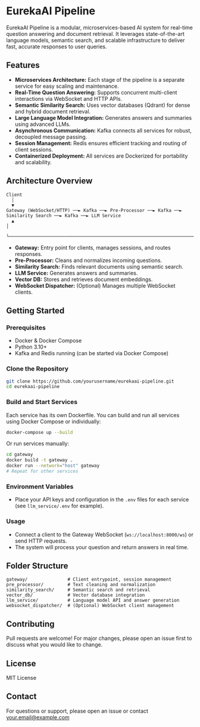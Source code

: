 # EurekaAI Pipeline

EurekaAI Pipeline is a modular, microservices-based AI system for real-time question answering and document retrieval. It leverages state-of-the-art language models, semantic search, and scalable infrastructure to deliver fast, accurate responses to user queries.

## Features

- **Microservices Architecture:** Each stage of the pipeline is a separate service for easy scaling and maintenance.
- **Real-Time Question Answering:** Supports concurrent multi-client interactions via WebSocket and HTTP APIs.
- **Semantic Similarity Search:** Uses vector databases (Qdrant) for dense and hybrid document retrieval.
- **Large Language Model Integration:** Generates answers and summaries using advanced LLMs.
- **Asynchronous Communication:** Kafka connects all services for robust, decoupled message passing.
- **Session Management:** Redis ensures efficient tracking and routing of client sessions.
- **Containerized Deployment:** All services are Dockerized for portability and scalability.

## Architecture Overview

```
Client
  │
  ▼
Gateway (WebSocket/HTTP) ──► Kafka ──► Pre-Processor ──► Kafka ──► Similarity Search ──► Kafka ──► LLM Service
  ▲                                                                                                   │
  └────────────────────────────────────────────────────────────────────────────────────────────────────┘
```

- **Gateway:** Entry point for clients, manages sessions, and routes responses.
- **Pre-Processor:** Cleans and normalizes incoming questions.
- **Similarity Search:** Finds relevant documents using semantic search.
- **LLM Service:** Generates answers and summaries.
- **Vector DB:** Stores and retrieves document embeddings.
- **WebSocket Dispatcher:** (Optional) Manages multiple WebSocket clients.

## Getting Started

### Prerequisites

- Docker & Docker Compose
- Python 3.10+
- Kafka and Redis running (can be started via Docker Compose)

### Clone the Repository

```bash
git clone https://github.com/yourusername/eurekaai-pipeline.git
cd eurekaai-pipeline
```

### Build and Start Services

Each service has its own Dockerfile. You can build and run all services using Docker Compose or individually:

```bash
docker-compose up --build
```

Or run services manually:

```bash
cd gateway
docker build -t gateway .
docker run --network="host" gateway
# Repeat for other services
```

### Environment Variables

- Place your API keys and configuration in the `.env` files for each service (see `llm_service/.env` for example).

### Usage

- Connect a client to the Gateway WebSocket (`ws://localhost:8000/ws`) or send HTTP requests.
- The system will process your question and return answers in real time.

## Folder Structure

```
gateway/               # Client entrypoint, session management
pre_processor/         # Text cleaning and normalization
similarity_search/     # Semantic search and retrieval
vector_db/             # Vector database integration
llm_service/           # Language model API and answer generation
websocket_dispatcher/  # (Optional) WebSocket client management
```

## Contributing

Pull requests are welcome! For major changes, please open an issue first to discuss what you would like to change.

## License

MIT License

## Contact

For questions or support, please open an issue or contact [your.email@example.com](mailto:your.email@example.com)

